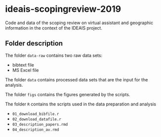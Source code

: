 # ideais-scopingreview-2019
Code and data of the scoping review on virtual assistant and geographic information in the context of the IDEAIS project.

## Folder description 

The folder `data-raw` contains two raw data sets: 
* bibtext file
* MS Excel file 

The folder `data` contains processed data sets that are the input for the analysis. 

The folder `figs` contains the figures generated by the scripts.

The folder `R` contains the scripts used in the data preparation and analysis
* `01_download_bibfile.r`
* `02_download_datafile.r`
* `03_description_papers.rmd`
* `04_description_av.rmd` 
